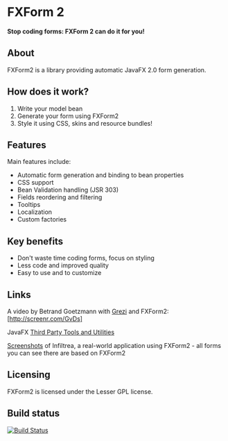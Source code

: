 FXForm 2
========

**Stop coding forms: FXForm 2 can do it for you!**

About
-----

FXForm2 is a library providing automatic JavaFX 2.0 form generation.

How does it work?
-----------------

1. Write your model bean
2. Generate your form using FXForm2
3. Style it using CSS, skins and resource bundles!

Features
--------

Main features include:

* Automatic form generation and binding to bean properties
* CSS support
* Bean Validation handling (JSR 303)
* Fields reordering and filtering
* Tooltips
* Localization
* Custom factories

Key benefits
------------
* Don't waste time coding forms, focus on styling
* Less code and improved quality
* Easy to use and to customize

Links
-----

A video by Betrand Goetzmann with [Grezi](https://bitbucket.org/bgoetzmann/grezi/wiki/Home) and FXForm2: [http://screenr.com/GvDs]

JavaFX [Third Party Tools and Utilities](http://www.oracle.com/technetwork/java/javafx/community/3rd-party-1844355.html)

[Screenshots](http://infiltrea.com/index.php/screenshots) of Infiltrea, a real-world application using FXForm2 - all forms you can see there are based on FXForm2

Licensing
---------

FXForm2 is licensed under the Lesser GPL license.

Build status
------------
[![Build Status](https://buildhive.cloudbees.com/job/dooApp/job/FXForm2/badge/icon)](https://buildhive.cloudbees.com/job/dooApp/job/FXForm2/)
